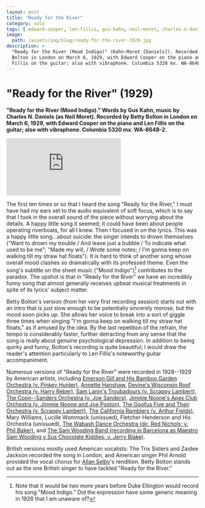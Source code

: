 ```yaml
---
layout: post
title: "Ready for the River"
category: solo
tags: [ edward-cooper, len-fillis, gus-kahn, neil-moret, charles-n-daniels ]
image:
  path: /assets/img/blog/ready-for-the-river-1929.jpg
description: >
  "Ready for the River (Mood Indigo)" (Kahn-Moret [Daniels]). Recorded by Betty
  Bolton in London on March 6, 1929, with Edward Cooper on the piano and Len
  Fillis on the guitar; also with vibraphone. Columbia 5320 mx. WA-8648-2.
---
```


# "Ready for the River" (1929)

**"Ready for the River (Mood Indigo)." Words by Gus Kahn, music by Charles N. Daniels (as Neil Moret). Recorded by Betty Bolton in London on March 6, 1929, with Edward Cooper on the piano and Len Fillis on the guitar; also with vibraphone. Columbia 5320 mx. WA-8648-2.**

<iframe class="youtube-video" src="https://www.youtube-nocookie.com/embed/SSvrwYgz3EM?si=F2r9mG-5s2sB_n6v" title="YouTube video player" frameborder="0" allow="accelerometer; autoplay; clipboard-write; encrypted-media; gyroscope; picture-in-picture; web-share" referrerpolicy="strict-origin-when-cross-origin" allowfullscreen></iframe>

The first ten times or so that I heard the song "Ready for the River," I must have had my ears set to the audio equivalent of soft focus, which is to say that I took in the overall sound of the piece without worrying about the details. A happy little song it seemed; it could have been about people operating riverboats, for all I knew. Then I focused in on the lyrics. This was a happy little song...about suicide: the singer intends to drown themselves ("Want to drown my trouble / And leave just a bubble / To indicate what used to be me"; "Made my will, / Wrote some notes; / I'm gonna keep on walking till my straw hat floats"). It is hard to think of another song whose overall mood clashes so dramatically with its professed theme. Even the song's subtitle on the sheet music ("Mood Indigo")[^1] contributes to the paradox. The upshot is that in "Ready for the River" we have an incredibly funny song that almost generally receives upbeat musical treatments in spite of its lyrics' subject matter.

Betty Bolton's version (from her very first recording session) starts out with an intro that is just slow enough to be potentially sincerely morose, but the mood soon picks up. She allows her voice to break into a sort of giggle three times when singing "I'm gonna keep on walking till my straw hat floats," as if amused by the idea. By the last repetition of the refrain, the tempo is considerably faster, further detracting from any sense that the song is really about genuine psychological depression. In addition to being quirky and funny, Bolton's recording is quite beautiful; I would draw the reader's attention particularly to Len Fillis's noteworthy guitar accompaniment.

Numerous versions of "Ready for the River" were recorded in 1928--1929 by American artists, including [Emerson Gill and His Bamboo Garden Orchestra (v. Pinkey Hunter)](https://www.youtube.com/watch?v=G-ivDRn5YGs), [Annette Hanshaw](https://www.youtube.com/watch?v=x6dkPCGDZFA), [Devine's Wisconsin Roof Orchestra (v. Harry Reber)](https://www.youtube.com/watch?v=Fp5QDXIrAAk), [Sam Lanin's Troubadours (v. Scrappy Lambert)](https://www.youtube.com/watch?v=K0Og5IEXrRM), [The Coon--Sanders Orchestra (v. Joe Sanders)](https://www.youtube.com/watch?v=7Hzy7_KMeUs), [Jimmie Noone's Apex Club Orchestra (v. Jimmie Noone and Joe Poston)](https://www.youtube.com/watch?v=ipKIAJPIwGs), [The Goofus Five and Their Orchestra (v. Scrappy Lambert)](https://www.youtube.com/watch?v=8plitFfTpGQ), [The California Ramblers (v. Arthur Fields)](https://www.youtube.com/watch?v=NDz3SeUsRlo), Mary Williams, Lucille Wommack (unissued), Fletcher Henderson and His Orchestra (unissued),  [The Wabash Dance Orchestra (dir. Red Nichols; v. Phil Baker)](https://www.youtube.com/watch?v=j8c3alc77Bs), and [The Sam Wooding Band (recording in Barcelona as Maestro Sam Wooding y Sus Chocolate Kiddies; v. Jerry Blake)](https://www.youtube.com/watch?v=sqUbq0xV3mU).

British versions mostly used American vocalists: The Trix Sisters and Zaidee Jackson recorded the song in London, and American singer Phil Arnold provided the vocal chorus for [Allan Selby](https://www.youtube.com/watch?v=5ER1TF1zU3I)'s rendition. Betty Bolton stands out as the one British singer to have tackled "Ready for the River."

[^1]: Note that it would be two more years before Duke Ellington would record his song "Mood Indigo." Did the expression have some generic meaning in 1928 that I am unaware of?
